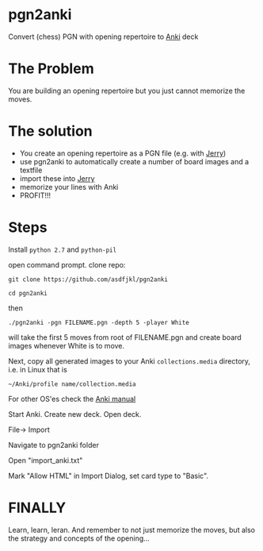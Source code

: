 # pgn2anki
Convert (chess) PGN with opening repertoire to [Anki](http://ankisrs.net)
deck 

# The Problem

You are building an opening repertoire but you just cannot memorize
the moves.

# The solution

- You create an opening repertoire as a PGN file (e.g. with 
[Jerry](https://www.github.com/asdfjkl/jerry))
- use pgn2anki to automatically create a number of board images and a textfile
- import these into [Jerry](http://http://ankisrs.net)
- memorize your lines with Anki
- PROFIT!!!

# Steps

Install `python 2.7` and `python-pil`

open command prompt. clone repo:

`git clone https://github.com/asdfjkl/pgn2anki`

`cd pgn2anki`

then 

`./pgn2anki -pgn FILENAME.pgn -depth 5 -player White`

will take the first 5 moves from root of FILENAME.pgn and
create board images whenever White is to move.

Next, copy all generated images to your Anki `collections.media` 
directory, i.e. in Linux that is 

`~/Anki/profile name/collection.media` 

For other OS'es check the [Anki manual](http://ankisrs.net/docs/manual.html#managing-files-and-your-collection)

Start Anki. Create new deck. Open deck. 

File-> Import

Navigate to pgn2anki folder

Open "import_anki.txt"

Mark "Allow HTML" in Import Dialog, set card type to "Basic".

# FINALLY

Learn, learn, leran. And remember to not just memorize the
moves, but also the strategy and concepts of the opening...

